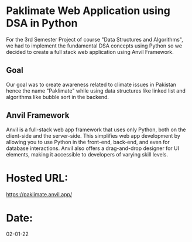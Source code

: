 # Paklimate Web Application using DSA in Python
For the 3rd Semester Project of course "Data Structures and Algorithms", we had to implement the fundamental DSA concepts using Python so we decided to create a full stack web application using Anvil Framework. 
## Goal 
Our goal was to create awareness related to climate issues in Pakistan hence the name "Paklimate" while using data structures like linked list and algorithms like bubble sort in the backend.
## Anvil Framework 
Anvil is a full-stack web app framework that uses only Python, both on the client-side and the server-side. This simplifies web app development by allowing you to use Python in the front-end, back-end, and even for database interactions. Anvil also offers a drag-and-drop designer for UI elements, making it accessible to developers of varying skill levels.
# Hosted URL:
https://paklimate.anvil.app/
# Date:
02-01-22
